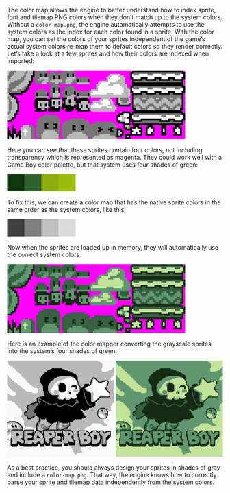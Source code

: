 The color map allows the engine to better understand how to index sprite, font and tilemap PNG colors when they don’t match up to the system colors. Without a `color-map.png`, the engine automatically attempts to use the system colors as the index for each color found in a sprite. With the color map, you can set the colors of your sprites independent of the game’s actual system colors re-map them to default colors so they render correctly. Let’s take a look at a few sprites and how their colors are indexed when imported:

![image alt text](images/ParsingColorMapData_image_0.png)

Here you can see that these sprites contain four colors, not including transparency which is represented as magenta. They could work well with a Game Boy color palette, but that system uses four shades of green:

![image alt text](images/ParsingColorMapData_image_1.png)

To fix this, we can create a color map that has the native sprite colors in the same order as the system colors, like this:

![image alt text](images/ParsingColorMapData_image_2.png)

Now when the sprites are loaded up in memory, they will automatically use the correct system colors:

![image alt text](images/ParsingColorMapData_image_3.png)

Here is an example of the color mapper converting the grayscale sprites into the system’s four shades of green:

![image alt text](images/ParsingColorMapData_image_4.png)

As a best practice, you should always design your sprites in shades of gray and include a `color-map.png`. That way, the engine knows how to correctly parse your sprite and tilemap data independently from the system colors.


